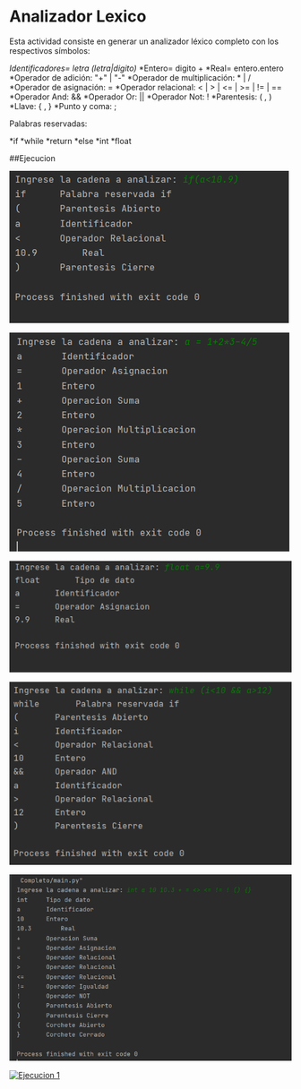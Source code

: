 # Analizador Lexico

Esta actividad consiste en generar un analizador léxico completo con los respectivos símbolos:

*Identificadores= letra (letra|digito)*
*Entero= digito +
*Real= entero.entero
*Operador de adición: "+" | "-"
*Operador de multiplicación: * | /
*Operador de asignación: =
*Operador relacional: < | > | <= | >= | != | ==
*Operador And: &&
*Operador Or: ||
*Operador Not: !
*Parentesis: ( , )
*Llave: { , }
*Punto y coma: ;

Palabras reservadas:

*if
*while
*return
*else
*int
*float

##Ejecucion

[![Ejecucion 1](https://github.com/adrianestevez/analizador-lexico-completo/blob/main/Ejecucion1.png)](https://github.com/adrianestevez/analizador-lexico-completo/blob/main/Ejecucion1.png)

[![Ejecucion 2](https://github.com/adrianestevez/analizador-lexico-completo/blob/main/Ejecucion2.png)](https://github.com/adrianestevez/analizador-lexico-completo/blob/main/Ejecucion2.png)

[![Ejecucion 3](https://github.com/adrianestevez/analizador-lexico-completo/blob/main/Ejecucion3.png)](https://github.com/adrianestevez/analizador-lexico-completo/blob/main/Ejecucion3.png)

[![Ejecucion 4](https://github.com/adrianestevez/analizador-lexico-completo/blob/main/Ejecucion4.png)](https://github.com/adrianestevez/analizador-lexico-completo/blob/main/Ejecucion4.png)

[![Ejecucion 5](https://github.com/adrianestevez/analizador-lexico-completo/blob/main/Ejecucion5.png)](https://github.com/adrianestevez/analizador-lexico-completo/blob/main/Ejecucion5.png)



[![Ejecucion 1]()]()
